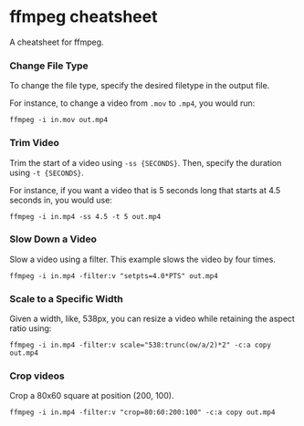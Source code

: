# ffmpeg cheatsheet

A cheatsheet for ffmpeg.

### Change File Type

To change the file type, specify the desired filetype in the output file.

For instance, to change a video from `.mov` to `.mp4`, you would run:

```
ffmpeg -i in.mov out.mp4
```

### Trim Video

Trim the start of a video using `-ss {SECONDS}`. Then, specify the duration using `-t {SECONDS}`.

For instance, if you want a video that is 5 seconds long that starts at 4.5 seconds in, you would use:

```
ffmpeg -i in.mp4 -ss 4.5 -t 5 out.mp4
```

### Slow Down a Video

Slow a video using a filter. This example slows the video by four times.

```
ffmpeg -i in.mp4 -filter:v "setpts=4.0*PTS" out.mp4
```

### Scale to a Specific Width

Given a width, like, 538px, you can resize a video while retaining the aspect ratio
using:

```
ffmpeg -i in.mp4 -filter:v scale="538:trunc(ow/a/2)*2" -c:a copy out.mp4
```

### Crop videos

Crop a 80x60 square at position (200, 100).

```
ffmpeg -i in.mp4 -filter:v "crop=80:60:200:100" -c:a copy out.mp4
```